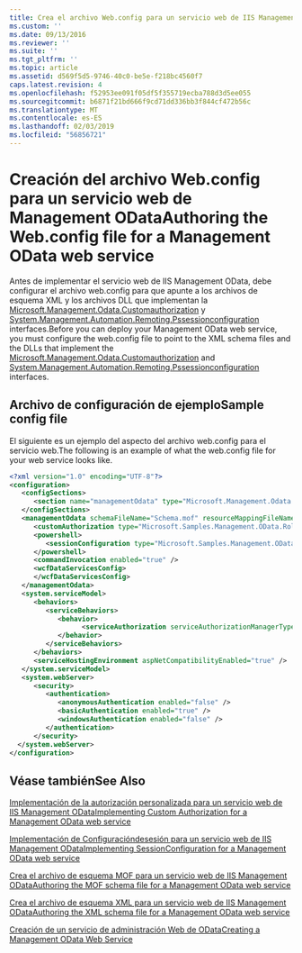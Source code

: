 ```yaml
---
title: Crea el archivo Web.config para un servicio web de IIS Management OData | Microsoft Docs
ms.custom: ''
ms.date: 09/13/2016
ms.reviewer: ''
ms.suite: ''
ms.tgt_pltfrm: ''
ms.topic: article
ms.assetid: d569f5d5-9746-40c0-be5e-f218bc4560f7
caps.latest.revision: 4
ms.openlocfilehash: f52953ee091f05df5f355719ecba788d3d5ee055
ms.sourcegitcommit: b6871f21bd666f9cd71dd336bb3f844cf472b56c
ms.translationtype: MT
ms.contentlocale: es-ES
ms.lasthandoff: 02/03/2019
ms.locfileid: "56856721"
---
```

# <a name="authoring-the-webconfig-file-for-a-management-odata-web-service"></a><span data-ttu-id="9eed8-102">Creación del archivo Web.config para un servicio web de Management OData</span><span class="sxs-lookup"><span data-stu-id="9eed8-102">Authoring the Web.config file for a Management OData web service</span></span>

<span data-ttu-id="9eed8-103">Antes de implementar el servicio web de IIS Management OData, debe configurar el archivo web.config para que apunte a los archivos de esquema XML y los archivos DLL que implementan la [Microsoft.Management.Odata.Customauthorization](/dotnet/api/Microsoft.Management.Odata.CustomAuthorization) y [ System.Management.Automation.Remoting.Pssessionconfiguration](/dotnet/api/System.Management.Automation.Remoting.PSSessionConfiguration) interfaces.</span><span class="sxs-lookup"><span data-stu-id="9eed8-103">Before you can deploy your Management OData web service, you must configure the web.config file to point to the XML schema files and the DLLs that implement the [Microsoft.Management.Odata.Customauthorization](/dotnet/api/Microsoft.Management.Odata.CustomAuthorization) and  [System.Management.Automation.Remoting.Pssessionconfiguration](/dotnet/api/System.Management.Automation.Remoting.PSSessionConfiguration) interfaces.</span></span>

## <a name="sample-config-file"></a><span data-ttu-id="9eed8-104">Archivo de configuración de ejemplo</span><span class="sxs-lookup"><span data-stu-id="9eed8-104">Sample config file</span></span>

<span data-ttu-id="9eed8-105">El siguiente es un ejemplo del aspecto del archivo web.config para el servicio web.</span><span class="sxs-lookup"><span data-stu-id="9eed8-105">The following is an example of what the web.config file for your web service looks like.</span></span>

```xml
<?xml version="1.0" encoding="UTF-8"?>
<configuration>
   <configSections>
      <section name="managementOdata" type="Microsoft.Management.Odata.Core.DSConfiguration, Microsoft.Management.OData, Version=3.0.0.0, Culture=neutral, PublicKeyToken=31bf3856ad364e35, processorArchitecture=MSIL" />
   </configSections>
   <managementOdata schemaFileName="Schema.mof" resourceMappingFileName="Schema.xml">
      <customAuthorization type="Microsoft.Samples.Management.OData.RoleBasedPlugins.CustomAuthorization" assembly=".\Microsoft.Samples.Management.OData.RoleBasedPlugins.dll" />
      <powershell>
         <sessionConfiguration type="Microsoft.Samples.Management.OData.RoleBasedPlugins.SessionConfiguration" assembly=".\Microsoft.Samples.Management.OData.RoleBasedPlugins.dll" />
      </powershell>
      <commandInvocation enabled="true" />
      <wcfDataServicesConfig>
      </wcfDataServicesConfig>
   </managementOdata>
   <system.serviceModel>
      <behaviors>
         <serviceBehaviors>
            <behavior>
                  <serviceAuthorization serviceAuthorizationManagerType="Microsoft.Management.Odata.Core.CustomAuthorizationManager, Microsoft.Management.OData, Version=3.0.0.0, Culture=neutral, PublicKeyToken=31bf3856ad364e35" />
            </behavior>
         </serviceBehaviors>
      </behaviors>
      <serviceHostingEnvironment aspNetCompatibilityEnabled="true" />
   </system.serviceModel>
   <system.webServer>
      <security>
         <authentication>
            <anonymousAuthentication enabled="false" />
            <basicAuthentication enabled="true" />
            <windowsAuthentication enabled="false" />
         </authentication>
      </security>
  </system.webServer>
</configuration>

```

## <a name="see-also"></a><span data-ttu-id="9eed8-106">Véase también</span><span class="sxs-lookup"><span data-stu-id="9eed8-106">See Also</span></span>

[<span data-ttu-id="9eed8-107">Implementación de la autorización personalizada para un servicio web de IIS Management OData</span><span class="sxs-lookup"><span data-stu-id="9eed8-107">Implementing Custom Authorization for a Management OData web service</span></span>](./implementing-custom-authorization-for-a-management-odata-web-service.md)

[<span data-ttu-id="9eed8-108">Implementación de Configuracióndesesión para un servicio web de IIS Management OData</span><span class="sxs-lookup"><span data-stu-id="9eed8-108">Implementing SessionConfiguration for a Management OData web service</span></span>](./implementing-sessionconfiguration-for-a-management-odata-web-service.md)

[<span data-ttu-id="9eed8-109">Crea el archivo de esquema MOF para un servicio web de IIS Management OData</span><span class="sxs-lookup"><span data-stu-id="9eed8-109">Authoring the MOF schema file for a Management OData web service</span></span>](./authoring-the-mof-schema-file-for-a-management-odata-web-service.md)

[<span data-ttu-id="9eed8-110">Crea el archivo de esquema XML para un servicio web de IIS Management OData</span><span class="sxs-lookup"><span data-stu-id="9eed8-110">Authoring the XML schema file for a Management OData web service</span></span>](./authoring-the-xml-schema-file-for-a-management-odata-web-service.md)

[<span data-ttu-id="9eed8-111">Creación de un servicio de administración Web de OData</span><span class="sxs-lookup"><span data-stu-id="9eed8-111">Creating a Management OData Web Service</span></span>](./creating-a-management-odata-web-service.md)